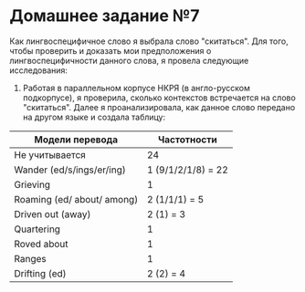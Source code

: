 # Домашнее задание №7
Как лингвоспецифичное слово я выбрала слово "скитаться". Для того, чтобы проверить и доказать мои предположения о лингвоспецифичности данного слова, я провела следующие исследования:
1. Работая в параллельном корпусе НКРЯ (в англо-русском подкорпусе), я проверила, сколько контекстов встречается на слово "скитаться". Далее я проанализировала, как данное слово передано на другом языке и создала таблицу:

Модели перевода|Частотности
---|---
Не учитывается|24
Wander (ed/s/ings/er/ing)|1 (9/1/2/1/8) = 22
Grieving|1
Roaming (ed/ about/ among)|2 (1/1/1) = 5
Driven out (away)|2 (1) = 3
Quartering|1
Roved about|1
Ranges|1
Drifting (ed)|2 (2) = 4
